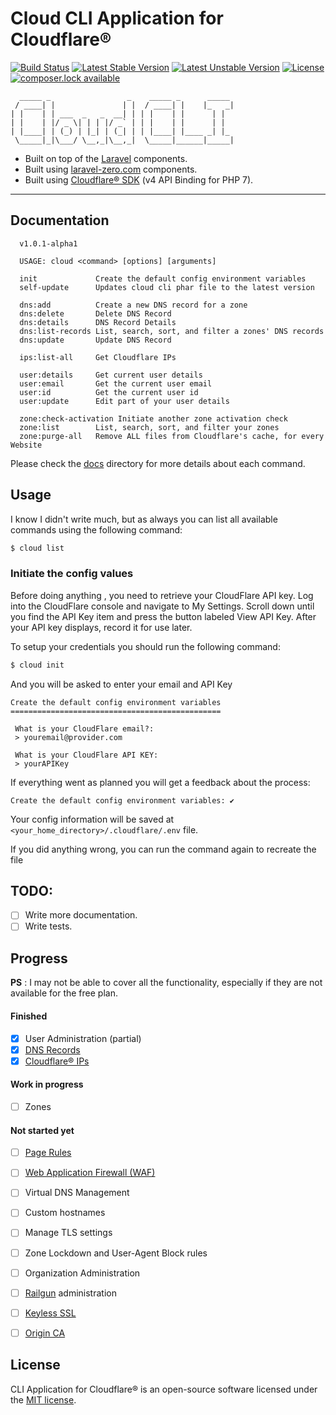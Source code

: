 # Cloud CLI Application for Cloudflare®

[![Build Status](https://secure.travis-ci.org/linuxjuggler/cloud-cli.svg)](http://travis-ci.org/linuxjuggler/cloud-cli)
[![Latest Stable Version](https://poser.pugx.org/zaherg/cloud-cli/v/stable)](https://packagist.org/packages/zaherg/cloud-cli)
[![Latest Unstable Version](https://poser.pugx.org/zaherg/cloud-cli/v/unstable)](https://packagist.org/packages/zaherg/cloud-cli)
[![License](https://poser.pugx.org/zaherg/cloud-cli/license)](https://packagist.org/packages/zaherg/cloud-cli)
[![composer.lock available](https://poser.pugx.org/zaherg/cloud-cli/composerlock)](https://packagist.org/packages/zaherg/cloud-cli)

```
  _____ _                 _    _____ _      _____ 
 / ____| |               | |  / ____| |    |_   _|
| |    | | ___  _   _  __| | | |    | |      | |  
| |    | |/ _ \| | | |/ _` | | |    | |      | |  
| |____| | (_) | |_| | (_| | | |____| |____ _| |_ 
 \_____|_|\___/ \__,_|\__,_|  \_____|______|_____|
```


- Built on top of the [Laravel](https://laravel.com) components.
- Built using [laravel-zero.com](https://laravel-zero.com) components.
- Built using [Cloudflare® SDK](https://github.com/cloudflare/cloudflare-php) (v4 API Binding for PHP 7).

------

## Documentation

```
  v1.0.1-alpha1

  USAGE: cloud <command> [options] [arguments]

  init             Create the default config environment variables
  self-update      Updates cloud cli phar file to the latest version

  dns:add          Create a new DNS record for a zone
  dns:delete       Delete DNS Record
  dns:details      DNS Record Details
  dns:list-records List, search, sort, and filter a zones' DNS records
  dns:update       Update DNS Record

  ips:list-all     Get Cloudflare IPs

  user:details     Get current user details
  user:email       Get the current user email
  user:id          Get the current user id
  user:update      Edit part of your user details

  zone:check-activation Initiate another zone activation check
  zone:list        List, search, sort, and filter your zones
  zone:purge-all   Remove ALL files from Cloudflare's cache, for every Website
```

Please check the [docs](./docs) directory for more details about each command.

## Usage

I know I didn't write much, but as always you can list all available commands using the following command:

```bash
$ cloud list
```

### Initiate the config values

Before doing anything , you need to retrieve your CloudFlare API key. Log into the CloudFlare console and navigate 
to My Settings. Scroll down until you find the API Key item and press the button labeled View API Key. 
After your API key displays, record it for use later.

To setup your credentials you should run the following command:

```bash
$ cloud init
``` 

And you will be asked to enter your email and API Key

```
Create the default config environment variables
===============================================

 What is your CloudFlare email?:
 > youremail@provider.com

 What is your CloudFlare API KEY:
 > yourAPIKey

```

If everything went as planned you will get a feedback about the process:

```
Create the default config environment variables: ✔
```

Your config information will be saved at `<your_home_directory>/.cloudflare/.env` file.

If you did anything wrong, you can run the command again to recreate the file


## TODO:

- [ ] Write more documentation.
- [ ] Write tests.

## Progress 

__PS__ : I may not be able to cover all the functionality, especially if they are not available for the free plan.

#### Finished

- [x] User Administration (partial)
- [x] [DNS Records](https://www.cloudflare.com/dns/)
- [x] [Cloudflare® IPs](https://www.cloudflare.com/ips/)

#### Work in progress

- [ ] Zones

#### Not started yet

- [ ] [Page Rules](https://support.cloudflare.com/hc/en-us/articles/200168306-Is-there-a-tutorial-for-Page-Rules-)
- [ ] [Web Application Firewall (WAF)](https://www.cloudflare.com/waf/)
- [ ] Virtual DNS Management
- [ ] Custom hostnames
- [ ] Manage TLS settings
- [ ] Zone Lockdown and User-Agent Block rules
- [ ] Organization Administration
- [ ] [Railgun](https://www.cloudflare.com/railgun/) administration
- [ ] [Keyless SSL](https://blog.cloudflare.com/keyless-ssl-the-nitty-gritty-technical-details/)
- [ ] [Origin CA](https://blog.cloudflare.com/universal-ssl-encryption-all-the-way-to-the-origin-for-free/)

 
## License

CLI Application for Cloudflare® is an open-source software licensed under the [MIT license](LICENSE.md).

